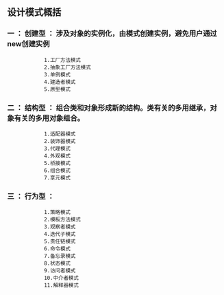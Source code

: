 

## 设计模式概括


### 一 ： 创建型 ： 涉及对象的实例化，由模式创建实例，避免用户通过new创建实例
                1.工厂方法模式
                2.抽象工厂方法模式
                3.单例模式
                4.建造者模式
                5.原型模式

### 二 ： 结构型 ： 组合类和对象形成新的结构。类有关的多用继承，对象有关的多用对象组合。
                1.适配器模式
                2.装饰器模式
                3.代理模式
                4.外观模式
                5.桥接模式
                6.组合模式
                7.享元模式

### 三 ： 行为型 ： 
                1.策略模式
                2.模板方法模式
                3.观察者模式
                4.迭代子模式
                5.责任链模式
                6.命令模式
                7.备忘录模式
                8.状态模式
                9.访问者模式
                10.中介者模式
                11.解释器模式
